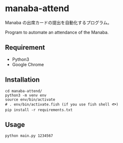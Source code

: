 # manaba-attend

Manaba の出席カードの提出を自動化するプログラム。

Program to automate an attendance of the Manaba.

## Requirement

- Python3
- Google Chrome

## Installation

```shell
cd manaba-attend/
python3 -m venv env
source env/bin/activate
# . env/bin/activate.fish (if you use fish shell 🐟)
pip install -r requirements.txt
```

## Usage

```shell
python main.py 1234567
```